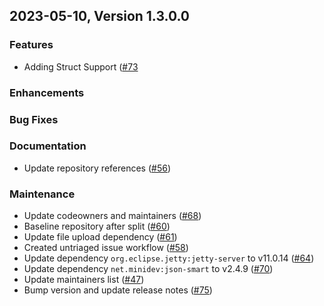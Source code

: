## 2023-05-10, Version 1.3.0.0
### Features
* Adding Struct Support ([#73]((https://github.com/opensearch-project/sql-jdbc/pull/73))

### Enhancements

### Bug Fixes

### Documentation
* Update repository references ([#56](https://github.com/opensearch-project/sql-jdbc/pull/56))

### Maintenance
* Update codeowners and maintainers ([#68](https://github.com/opensearch-project/sql-jdbc/pull/68))
* Baseline repository after split ([#60](https://github.com/opensearch-project/sql-jdbc/pull/60))
* Update file upload dependency ([#61](https://github.com/opensearch-project/sql-jdbc/pull/61))
* Created untriaged issue workflow ([#58](https://github.com/opensearch-project/sql-jdbc/pull/58))
* Update dependency `org.eclipse.jetty:jetty-server` to v11.0.14 ([#64](https://github.com/opensearch-project/sql-jdbc/pull/64))
* Update dependency `net.minidev:json-smart` to v2.4.9 ([#70](https://github.com/opensearch-project/sql-jdbc/pull/70))
* Update maintainers list ([#47](https://github.com/opensearch-project/sql-jdbc/pull/47))
* Bump version and update release notes ([#75](https://github.com/opensearch-project/sql-jdbc/pull/75))
